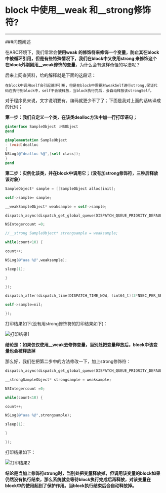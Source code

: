 ﻿# block 中使用__weak 和__strong修饰符?

---
###问题阐述

在ARC环境下，我们常常会**使用weak 的修饰符来修饰一个变量，防止其在block中被循环引用，但是有些特殊情况下，我们在block中又使用strong 来修饰这个在block外刚刚用__weak修饰的变量**，为什么会有这样奇怪的写法呢？

后来上网查资料，给的解释就是下面的这段话：

    在block中调用self会引起循环引用，但是在block中需要对weakSelf进行strong,保证代码在执行到block中，self不会被释放，当block执行完后，会自动释放该strongSelf。
对于程序员来说，文字说明要有，编码就更少不了了；下面是我对上面的话转译成的代码；

**第一步：我们自定义一个类，在该类dealloc方法中加一行打印语句；**
```Objective-C
@interface SampleObject :NSObject
@end

@implementation SampleObject
- (void)dealloc
{
NSLog(@"dealloc %@",[self class]); 
}
@end
```
**第二步：实例化该类，并在block中调用它；（没有加strong修饰符，三秒后释放该对象）**
```objective-c
SampleObject* sample = [[SampleObject alloc]init];

self->sample= sample;

__weakSampleObject* weaksample = self->sample;

dispatch_async(dispatch_get_global_queue(DISPATCH_QUEUE_PRIORITY_DEFAULT,0), ^{

NSIntegercount =0;

//__strong SampleObject* strongsample = weaksample;

while(count<10) {

count++;

NSLog(@"aaa %@",weaksample);

sleep(1);

}

});

dispatch_after(dispatch_time(DISPATCH_TIME_NOW, (int64_t)(3*NSEC_PER_SEC)),dispatch_get_main_queue(), ^{

self->sample=nil;

});
```
打印结果如下(没有用strong修饰符的打印结果如下)：

![打印结果1](http://upload-images.jianshu.io/upload_images/839134-c649eaa71c418a69.png?imageMogr2/auto-orient/strip%7CimageView2/2/w/1240)

**结论是：如果仅仅使用__weak去修饰变量，当别处把变量释放后，block中该变量也会被释放掉**

那么好，我们在把第二步中的方法修改一下，加上strong修饰符：
```objective-c
dispatch_async(dispatch_get_global_queue(DISPATCH_QUEUE_PRIORITY_DEFAULT,0), ^{

__strongSampleObject* strongsample = weaksample;

NSIntegercount =0;

while(count<10) {

count++;

NSLog(@"aaa %@",strongsample);

sleep(1);

}

});
```
打印结果如下：

![打印结果2](http://upload-images.jianshu.io/upload_images/839134-b8d73d20f6cc9fe8.png?imageMogr2/auto-orient/strip%7CimageView2/2/w/1240)

**结论是当加上修饰符strong时，当别处把变量释放掉，但调用该变量的block如果仍然没有执行结束，那么系统就会等待block执行完成后再释放，对该变量在block中的使用起到了保护作用。当block执行结束后会自动释放掉。**



